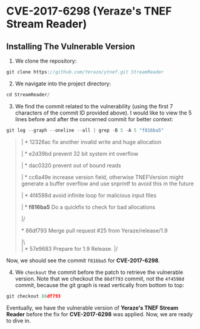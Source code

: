 # CVE-2017-6298 (Yeraze's TNEF Stream Reader)

## Installing The Vulnerable Version

1. We clone the repository:

```C
git clone https://github.com/Yeraze/ytnef.git StreamReader
```

2. We navigate into the project directory:

```C
cd StreamReader/
```

3. We find the commit related to the vulnerability (using the first 7 characters of the commit ID provided above). I would like to view the 5 lines before and after the concerned commit for better context:

```C
git log --graph --oneline --all | grep -B 5 -A 5 "f816ba5"
```

> |  * 12326ac fix another invalid write and huge allocation
> 
> |  * e2d39bd prevent 32 bit system int overflow
> 
> |  * dac0320 prevent out of bound reads
> 
> |  * cc6a49e increase version field, otherwise TNEFVersion might generate a buffer overflow and use snprintf to avoid this in the future
> 
> |  * 4f4598d avoid infinite loop for malicious input files
> 
> |  * **f816ba5** Do a quickfix to check for bad allocations
> 
> |/
> 
> \*   86df793 Merge pull request #25 from Yeraze/release/1.9
> 
> |\  
> |  * 57e9683 Prepare for 1.9 Release.
> |/ 

Now, we should see the commit `f816ba5` for **CVE-2017-6298**.

4. We `checkout` the commit before the patch to retrieve the vulnerable version. Note that we checkout the `86df793` commit, not the `4f4598d` commit, because the git graph is read vertically from bottom to top:

```C
git checkout 86df793
```

Eventually, we have the vulnerable version of **Yeraze's TNEF Stream Reader** before the fix for **CVE-2017-6298** was applied. Now, we are ready to dive in.





